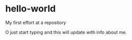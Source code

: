 # hello-world
My first effort at a repository

O just start typing and this will update with info about me.
